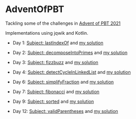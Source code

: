 # AdventOfPBT

Tackling some of the challenges in [Advent of PBT 2021](https://dev.to/dubzzz/advent-of-pbt-2021-13ee)

Implementations using jqwik and Kotlin.

- Day 1: [Subject: lastIndexOf](https://dev.to/dubzzz/advent-of-pbt-2021-day-1-3jnm) 
  and [my solution](./src/test/kotlin/adventOfPBT/day1)

- Day 2: [Subject: decomposeIntoPrimes](https://dev.to/dubzzz/advent-of-pbt-2021-day-2-4gmg)
  and [my solution](./src/test/kotlin/adventOfPBT/day2)

- Day 3: [Subject: fizzbuzz](https://dev.to/dubzzz/advent-of-pbt-2021-day-3-4mac)
  and [my solution](./src/test/kotlin/adventOfPBT/day3)

- Day 4: [Subject: detectCycleInLinkedList](https://dev.to/dubzzz/advent-of-pbt-2021-day-4-3m6g)
  and [my solution](./src/test/kotlin/adventOfPBT/day4)

- Day 6: [Subject: simplifyFraction](https://dev.to/dubzzz/advent-of-pbt-2021-day-6-4lpo)
  and [my solution](./src/test/kotlin/adventOfPBT/day6)

- Day 7: [Subject: fibonacci](https://dev.to/dubzzz/advent-of-pbt-2021-day-6-4lpo)
  and [my solution](./src/test/kotlin/adventOfPBT/day7)

- Day 9: [Subject: sorted](https://dev.to/dubzzz/advent-of-pbt-2021-day-9-55na)
  and [my solution](./src/test/kotlin/adventOfPBT/day9)

- Day 12: [Subject: validParentheses](https://dev.to/dubzzz/advent-of-pbt-2021-day-12-351b)
  and [my solution](./src/test/kotlin/adventOfPBT/day12)

